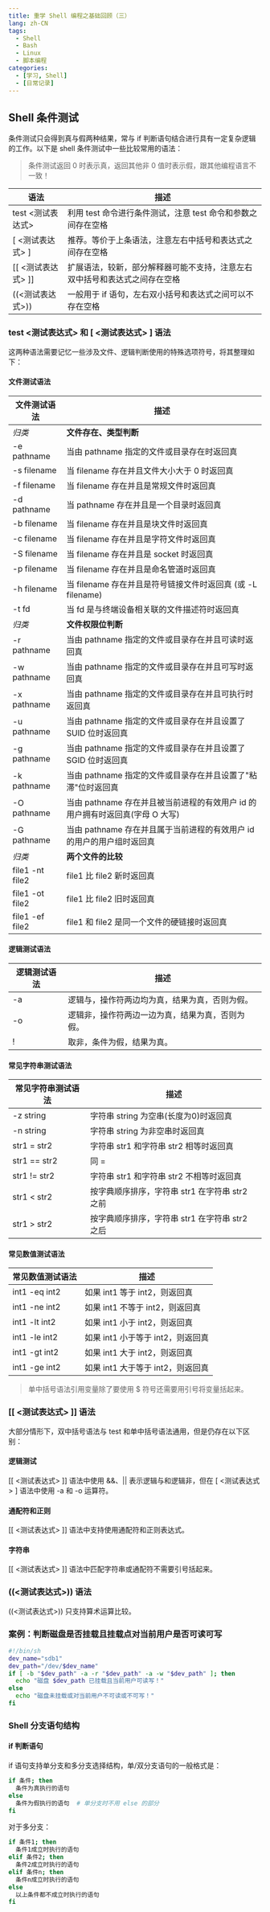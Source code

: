 ```yaml
---
title: 重学 Shell 编程之基础回顾（三）
lang: zh-CN
tags: 
  - Shell
  - Bash
  - Linux
  - 脚本编程
categories: 
  - [学习, Shell]
  - [日常记录]
---
```


## Shell 条件测试

条件测试只会得到真与假两种结果，常与 if 判断语句结合进行具有一定复杂逻辑的工作。以下是 shell 条件测试中一些比较常用的语法：

> 条件测试返回 0 时表示真，返回其他非 0 值时表示假，跟其他编程语言不一致！

| 语法                 | 描述                                                         |
| -------------------- | ------------------------------------------------------------ |
| test \<测试表达式\>  | 利用 test 命令进行条件测试，注意 test 命令和参数之间存在空格 |
| [ \<测试表达式\> ]   | 推荐。等价于上条语法，注意左右中括号和表达式之间存在空格     |
| [[ \<测试表达式\> ]] | 扩展语法，较新，部分解释器可能不支持，注意左右双中括号和表达式之间存在空格 |
| ((\<测试表达式\>))   | 一般用于 if 语句，左右双小括号和表达式之间可以不存在空格     |

### test \<测试表达式\> 和 [ <测试表达式>  ] 语法

这两种语法需要记忆一些涉及文件、逻辑判断使用的特殊选项符号，将其整理如下：

#### 文件测试语法

| 文件测试语法      | 描述                                                                |
| --------------- | --------------------------------------------------------------------|
| *归类*           | **文件存在、类型判断**                                                |
| -e pathname     | 当由 pathname 指定的文件或目录存在时返回真                               |
| -s filename     | 当 filename 存在并且文件大小大于 0 时返回真                              |
| -f filename     | 当 filename 存在并且是常规文件时返回真                                   |
| -d pathname     | 当 pathname 存在并且是一个目录时返回真                                  |
| -b filename     | 当 filename 存在并且是块文件时返回真                                     |
| -c filename     | 当 filename 存在并且是字符文件时返回真                                   |
| -S filename     | 当 filename 存在并且是 socket 时返回真                                  |
| -p filename     | 当 filename 存在并且是命名管道时返回真                                    |
| -h filename     | 当 filename 存在并且是符号链接文件时返回真 (或 -L filename)               |
| -t fd           | 当 fd 是与终端设备相关联的文件描述符时返回真                                |
| *归类*           | **文件权限位判断**                                                     |
| -r pathname     | 当由 pathname 指定的文件或目录存在并且可读时返回真                         |
| -w pathname     | 当由 pathname 指定的文件或目录存在并且可写时返回真                         |
| -x pathname     | 当由 pathname 指定的文件或目录存在并且可执行时返回真                        |
| -u pathname     | 当由 pathname 指定的文件或目录存在并且设置了 SUID 位时返回真                |
| -g pathname     | 当由 pathname 指定的文件或目录存在并且设置了 SGID 位时返回真                |
| -k pathname     | 当由 pathname 指定的文件或目录存在并且设置了"粘滞"位时返回真                 |
| -O pathname     | 当由 pathname 存在并且被当前进程的有效用户 id 的用户拥有时返回真(字母 O 大写) |
| -G pathname     | 当由 pathname 存在并且属于当前进程的有效用户 id 的用户的用户组时返回真        |
| *归类*           | **两个文件的比较**                                                      |
| file1 -nt file2 | file1 比 file2 新时返回真                                               |
| file1 -ot file2 | file1 比 file2 旧时返回真                                               |
| file1 -ef file2 | file1 和 file2 是同一个文件的硬链接时返回真                               |

#### 逻辑测试语法

| 逻辑测试语法 | 描述                                        |
| ---------- | ----------------------------------------- |
| -a         | 逻辑与，操作符两边均为真，结果为真，否则为假。   |
| -o         | 逻辑非，操作符两边一边为真，结果为真，否则为假。 |
| !          | 取非，条件为假，结果为真。                    |

#### 常见字符串测试语法

| 常见字符串测试语法 | 描述                                         |
| --------------- | -------------------------------------------- |
| -z string       | 字符串 string 为空串(长度为0)时返回真         |
| -n string       | 字符串 string 为非空串时返回真                |
| str1 = str2     | 字符串 str1 和字符串 str2 相等时返回真         |
| str1 == str2    | 同 =                                         |
| str1 != str2    | 字符串 str1 和字符串 str2 不相等时返回真       |
| str1 < str2     | 按字典顺序排序，字符串 str1 在字符串 str2 之前 |
| str1 > str2     | 按字典顺序排序，字符串 str1 在字符串 str2 之后 |

#### 常见数值测试语法

| 常见数值测试语法   | 描述                            |
| ---------------- | ------------------------------- |
| int1 -eq int2    | 如果 int1 等于 int2，则返回真     |
| int1 -ne int2    | 如果 int1 不等于 int2，则返回真   |
| int1 -lt int2    | 如果 int1 小于 int2，则返回真     |
| int1 -le int2    | 如果 int1 小于等于 int2，则返回真 |
| int1 -gt int2    | 如果 int1 大于 int2，则返回真     |
| int1 -ge int2    | 如果 int1 大于等于 int2，则返回真 |

> 单中括号语法引用变量除了要使用 $ 符号还需要用引号将变量括起来。

### [[ <测试表达式> ]] 语法

大部分情形下，双中括号语法与 test 和单中括号语法通用，但是仍存在以下区别：

#### 逻辑测试

[[ <测试表达式> ]] 语法中使用 &&、|| 表示逻辑与和逻辑非，但在 [ <测试表达式> ] 语法中使用 -a 和 -o 运算符。

#### 通配符和正则

[[ <测试表达式> ]] 语法中支持使用通配符和正则表达式。

#### 字符串

[[ <测试表达式> ]] 语法中匹配字符串或通配符不需要引号括起来。

### ((<测试表达式>)) 语法

((<测试表达式>)) 只支持算术运算比较。

### 案例：判断磁盘是否挂载且挂载点对当前用户是否可读可写

```bash
#!/bin/sh
dev_name="sdb1"
dev_path="/dev/$dev_name"
if [ -b "$dev_path" -a -r "$dev_path" -a -w "$dev_path" ]; then
  echo "磁盘 $dev_path 已挂载且当前用户可读写！"
else
  echo "磁盘未挂载或对当前用户不可读或不可写！"
fi
```

### Shell 分支语句结构

#### if 判断语句

if 语句支持单分支和多分支选择结构，单/双分支语句的一般格式是：

```bash
if 条件; then
  条件为真执行的语句
else
  条件为假执行的语句  # 单分支时不用 else 的部分
fi
```

对于多分支：

```bash
if 条件1; then
  条件1成立时执行的语句
elif 条件2; then
  条件2成立时执行的语句
elif 条件n; then
  条件n成立时执行的语句
else
  以上条件都不成立时执行的语句
fi
```
